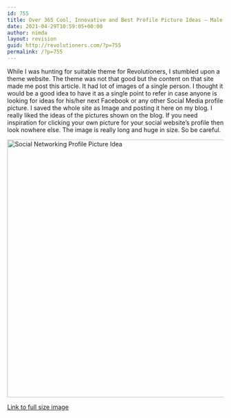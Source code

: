 ```yaml
---
id: 755
title: Over 365 Cool, Innovative and Best Profile Picture Ideas – Male Only
date: 2021-04-29T10:59:05+00:00
author: nimda
layout: revision
guid: http://revolutioners.com/?p=755
permalink: /?p=755
---
```

While I was hunting for suitable theme for Revolutioners, I stumbled upon a theme website. The theme was not that good but the content on that site made me post this article. It had lot of images of a single person. I thought it would be a good idea to have it as a single point to refer in case anyone is looking for ideas for his/her next Facebook or any other Social Media profile picture. I saved the whole site as Image and posting it here on my blog. I really liked the ideas of the pictures shown on the blog. If you need inspiration for clicking your own picture for your social website’s profile then look nowhere else. The image is really long and huge in size. So be careful.

<img class="alignnone" src="https://web.archive.org/web/20120323131000im_/http://img24.imageshack.us/img24/5550/facebookprofilepicturei.jpg" alt="Social Networking Profile Picture Idea" width="600" /> 

[Link to full size image](https://web.archive.org/web/20120323131000/http://img24.imageshack.us/img24/5550/facebookprofilepicturei.jpg)